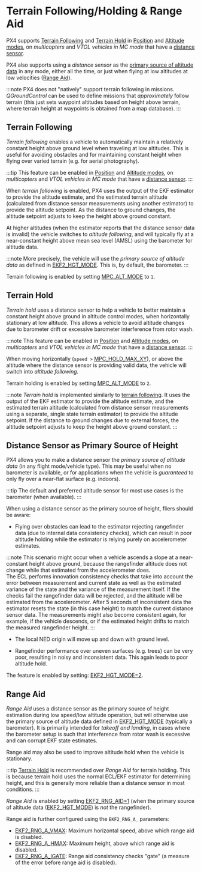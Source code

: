 # Terrain Following/Holding & Range Aid

PX4 supports [Terrain Following](#terrain_following) and [Terrain Hold](#terrain_hold) in [Position](../flight_modes/position_mc.md) and [Altitude modes](../flight_modes/altitude_mc.md), on *multicopters* and *VTOL vehicles in MC mode* that have a [distance sensor](../sensor/rangefinders.md).

PX4 also supports using a *distance sensor* as the [primary source of altitude data](#distance_sensor_primary_altitude_source) in any mode, either all the time, or just when flying at low altitudes at low velocities ([Range Aid](#range_aid)).

:::note PX4 does not "natively" support terrain following in missions. *QGroundControl* can be used to define missions that *approximately* follow terrain (this just sets waypoint altitudes based on height above terrain, where terrain height at waypoints is obtained from a map database).
:::

<span id="terrain_following"></span>

## Terrain Following

*Terrain following* enables a vehicle to automatically maintain a relatively constant height above ground level when traveling at low altitudes. This is useful for avoiding obstacles and for maintaining constant height when flying over varied terrain (e.g. for aerial photography).

:::tip
This feature can be enabled in [Position](../flight_modes/position_mc.md) and [Altitude modes](../flight_modes/altitude_mc.md), on *multicopters* and *VTOL vehicles in MC mode* that have a [distance sensor](../sensor/rangefinders.md).
:::

When *terrain following* is enabled, PX4 uses the output of the EKF estimator to provide the altitude estimate, and the estimated terrain altitude (calculated from distance sensor measurements using another estimator) to provide the altitude setpoint. As the distance to ground changes, the altitude setpoint adjusts to keep the height above ground constant.

At higher altitudes (when the estimator reports that the distance sensor data is invalid) the vehicle switches to *altitude following*, and will typically fly at a near-constant height above mean sea level (AMSL) using the barometer for altitude data.

:::note
More precisely, the vehicle will use the *primary source of altitude data* as defined in [EKF2_HGT_MODE](../advanced_config/parameter_reference.md#EKF2_HGT_MODE). This is, by default, the barometer.
:::

Terrain following is enabled by setting [MPC_ALT_MODE](../advanced_config/parameter_reference.md#MPC_ALT_MODE) to `1`.

<span id="terrain_hold"></span>

## Terrain Hold

*Terrain hold* uses a distance sensor to help a vehicle to better maintain a constant height above ground in altitude control modes, when horizontally stationary at low altitude. This allows a vehicle to avoid altitude changes due to barometer drift or excessive barometer interference from rotor wash.

:::note
This feature can be enabled in [Position](../flight_modes/position_mc.md) and [Altitude modes](../flight_modes/altitude_mc.md), on *multicopters* and *VTOL vehicles in MC mode* that have a [distance sensor](../sensor/rangefinders.md).
:::

When moving horizontally (`speed >` [MPC_HOLD_MAX_XY](../advanced_config/parameter_reference.md#MPC_HOLD_MAX_XY)), or above the altitude where the distance sensor is providing valid data, the vehicle will switch into *altitude following*.

Terrain holding is enabled by setting [MPC_ALT_MODE](../advanced_config/parameter_reference.md#MPC_ALT_MODE) to `2`.

:::note
*Terrain hold* is implemented similarly to [terrain following](#terrain_following). It uses the output of the EKF estimator to provide the altitude estimate, and the estimated terrain altitude (calculated from distance sensor measurements using a separate, single state terrain estimator) to provide the altitude setpoint. If the distance to ground changes due to external forces, the altitude setpoint adjusts to keep the height above ground constant.
:::

<span id="distance_sensor_primary_altitude_source"></span>

## Distance Sensor as Primary Source of Height

PX4 allows you to make a distance sensor the *primary source of altitude data* (in any flight mode/vehicle type). This may be useful when no barometer is available, or for applications when the vehicle is *guaranteed* to only fly over a near-flat surface (e.g. indoors).

:::tip
The default and preferred altitude sensor for most use cases is the barometer (when available).
:::

When using a distance sensor as the primary source of height, fliers should be aware:

- Flying over obstacles can lead to the estimator rejecting rangefinder data (due to internal data consistency checks), which can result in poor altitude holding while the estimator is relying purely on accelerometer estimates.
    
:::note
This scenario might occur when a vehicle ascends a slope at a near-constant height above ground, because the rangefinder altitude does not change while that estimated from the accelerometer does.  
    The ECL performs innovation consistency checks that take into account the error between measurement and current state as well as the estimated variance of the state and the variance of the measurement itself. If the checks fail the rangefinder data will be rejected, and the altitude will be estimated from the accelerometer. After 5 seconds of inconsistent data the estimator resets the state (in this case height) to match the current distance sensor data. The measurements might also become consistent again, for example, if the vehicle descends, or if the estimated height drifts to match the measured rangefinder height. <!-- see discussion https://github.com/PX4/px4_user_guide/pull/457#pullrequestreview-221010392 -->
:::

- The local NED origin will move up and down with ground level.

- Rangefinder performance over uneven surfaces (e.g. trees) can be very poor, resulting in noisy and inconsistent data. This again leads to poor altitude hold.

The feature is enabled by setting: [EKF2_HGT_MODE=2](../advanced_config/parameter_reference.md#EKF2_HGT_MODE).

<span id="range_aid"></span>

## Range Aid

*Range Aid* uses a distance sensor as the primary source of height estimation during low speed/low altitude operation, but will otherwise use the primary source of altitude data defined in [EKF2_HGT_MODE](../advanced_config/parameter_reference.md#EKF2_HGT_MODE) (typically a barometer). It is primarily intended for *takeoff and landing*, in cases where the barometer setup is such that interference from rotor wash is excessive and can corrupt EKF state estimates.

Range aid may also be used to improve altitude hold when the vehicle is stationary.

:::tip
[Terrain Hold](#terrain_hold) is recommended over *Range Aid* for terrain holding. This is because terrain hold uses the normal ECL/EKF estimator for determining height, and this is generally more reliable than a distance sensor in most conditions.
:::

*Range Aid* is enabled by setting [EKF2_RNG_AID=1](../advanced_config/parameter_reference.md#EKF2_RNG_AID) (when the primary source of altitude data ([EKF2_HGT_MODE](../advanced_config/parameter_reference.md#EKF2_HGT_MODE)) is *not* the rangefinder).

Range aid is further configured using the `EKF2_RNG_A_` parameters:

- [EKF2_RNG_A_VMAX](../advanced_config/parameter_reference.md#EKF2_RNG_A_VMAX): Maximum horizontal speed, above which range aid is disabled.
- [EKF2_RNG_A_HMAX](../advanced_config/parameter_reference.md#EKF2_RNG_A_HMAX): Maximum height, above which range aid is disabled.
- [EKF2_RNG_A_IGATE](../advanced_config/parameter_reference.md#EKF2_RNG_A_IGATE): Range aid consistency checks "gate" (a measure of the error before range aid is disabled).
